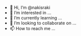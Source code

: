 - 👋 Hi, I’m @nakisraki
- 👀 I’m interested in ...
- 🌱 I’m currently learning ...
- 💞️ I’m looking to collaborate on ...
- 📫 How to reach me ...

<!---
nakisraki/nakisraki is a ✨ special ✨ repository because its `README.md` (this file) appears on your GitHub profile.
You can click the Preview link to take a look at your changes.
--->

